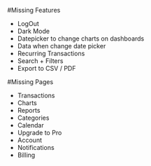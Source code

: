 #Missing Features

- LogOut
- Dark Mode
- Datepicker to change charts on dashboards
- Data when change date picker
- Recurring Transactions
- Search + Filters
- Export to CSV / PDF

#Missing Pages

- Transactions
- Charts
- Reports
- Categories
- Calendar
- Upgrade to Pro
- Account
- Notifications
- Billing
